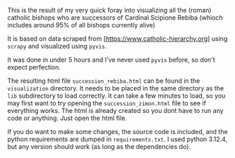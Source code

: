This is the result of my very quick foray into visualizing all the (roman) catholic bishops who are successors of Cardinal Scipione Rebiba (whioch includes around 95% of all bishops currently alive)

It is based on data scraped from [https://www.catholic-hierarchy.org] using `scrapy` and visualized using `pyvis`.

It was done in under 5 hours and I've never used `pyvis` before, so don't expect perfection.


The resulting html file `succession_rebiba.html` can be found in the `visualization` directory. It needs to be placed in the same directory as the `lib` subdirectory to load correctly. It can take a few minutes to load, so you may first want to try opening the `succession_zimon.html` file to see if everything works. The html is already created so you dont have to run any code or anything. Just open the html file.

If you do want to make some changes, the source code is included, and the python requirements are dumped in `requirements.txt`. I used python 3.12.4, but any version should work (as long as the dependencies do).